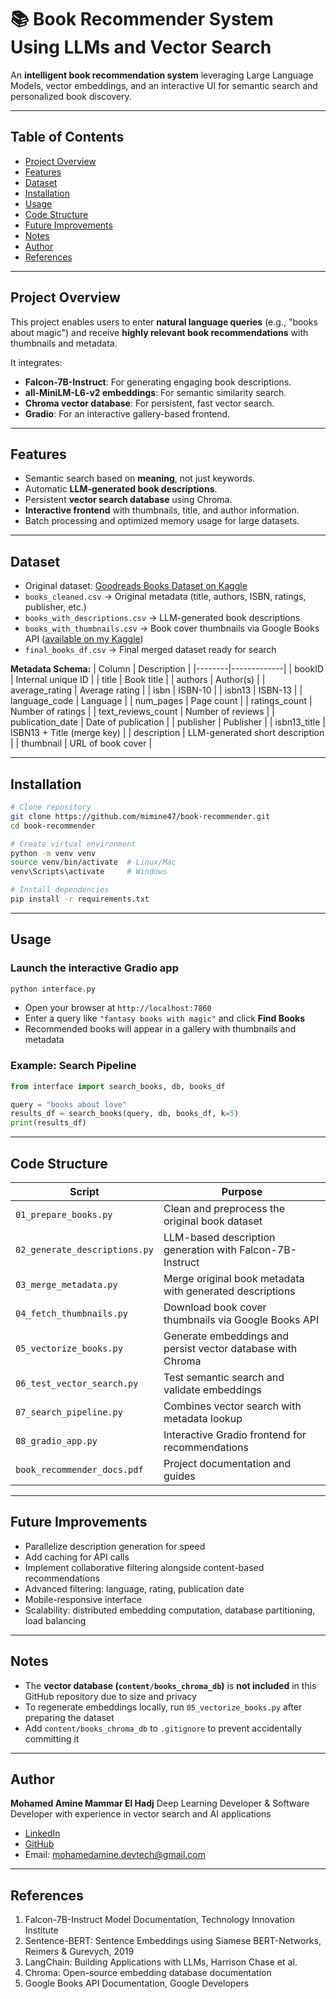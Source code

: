 # 📚 Book Recommender System Using LLMs and Vector Search

An **intelligent book recommendation system** leveraging Large Language Models, vector embeddings, and an interactive UI for semantic search and personalized book discovery.

---

## Table of Contents
- [Project Overview](#project-overview)
- [Features](#features)
- [Dataset](#dataset)
- [Installation](#installation)
- [Usage](#usage)
- [Code Structure](#code-structure)
- [Future Improvements](#future-improvements)
- [Notes](#notes)
- [Author](#author)
- [References](#references)

---

## Project Overview

This project enables users to enter **natural language queries** (e.g., "books about magic") and receive **highly relevant book recommendations** with thumbnails and metadata. 

It integrates:
- **Falcon-7B-Instruct**: For generating engaging book descriptions.
- **all-MiniLM-L6-v2 embeddings**: For semantic similarity search.
- **Chroma vector database**: For persistent, fast vector search.
- **Gradio**: For an interactive gallery-based frontend.

---

## Features

- Semantic search based on **meaning**, not just keywords.
- Automatic **LLM-generated book descriptions**.
- Persistent **vector search database** using Chroma.
- **Interactive frontend** with thumbnails, title, and author information.
- Batch processing and optimized memory usage for large datasets.

---

## Dataset

- Original dataset: [Goodreads Books Dataset on Kaggle](https://www.kaggle.com/datasets/jealousleopard/goodreadsbooks)
- `books_cleaned.csv` → Original metadata (title, authors, ISBN, ratings, publisher, etc.)
- `books_with_descriptions.csv` → LLM-generated book descriptions
- `books_with_thumbnails.csv` → Book cover thumbnails via Google Books API ([available on my Kaggle](https://www.kaggle.com/datasets/aminemammarelhadj/cleaned-books-data-set))
- `final_books_df.csv` → Final merged dataset ready for search

**Metadata Schema:**
| Column | Description |
|--------|-------------|
| bookID | Internal unique ID |
| title | Book title |
| authors | Author(s) |
| average_rating | Average rating |
| isbn | ISBN-10 |
| isbn13 | ISBN-13 |
| language_code | Language |
| num_pages | Page count |
| ratings_count | Number of ratings |
| text_reviews_count | Number of reviews |
| publication_date | Date of publication |
| publisher | Publisher |
| isbn13_title | ISBN13 + Title (merge key) |
| description | LLM-generated short description |
| thumbnail | URL of book cover |

---

## Installation

```bash
# Clone repository
git clone https://github.com/mimine47/book-recommender.git
cd book-recommender

# Create virtual environment
python -m venv venv
source venv/bin/activate  # Linux/Mac
venv\Scripts\activate     # Windows

# Install dependencies
pip install -r requirements.txt
````

---

## Usage

### Launch the interactive Gradio app

```bash
python interface.py
```

* Open your browser at `http://localhost:7860`
* Enter a query like `"fantasy books with magic"` and click **Find Books**
* Recommended books will appear in a gallery with thumbnails and metadata

### Example: Search Pipeline

```python
from interface import search_books, db, books_df

query = "books about love"
results_df = search_books(query, db, books_df, k=5)
print(results_df)
```

---

## Code Structure

| Script                        | Purpose                                                     |
| ----------------------------- | ----------------------------------------------------------- |
| `01_prepare_books.py`         | Clean and preprocess the original book dataset              |
| `02_generate_descriptions.py` | LLM-based description generation with Falcon-7B-Instruct    |
| `03_merge_metadata.py`        | Merge original book metadata with generated descriptions    |
| `04_fetch_thumbnails.py`      | Download book cover thumbnails via Google Books API         |
| `05_vectorize_books.py`       | Generate embeddings and persist vector database with Chroma |
| `06_test_vector_search.py`    | Test semantic search and validate embeddings                |
| `07_search_pipeline.py`       | Combines vector search with metadata lookup                 |
| `08_gradio_app.py`            | Interactive Gradio frontend for recommendations             |
| `book_recommender_docs.pdf`   | Project documentation and guides                            |

---

## Future Improvements

* Parallelize description generation for speed
* Add caching for API calls
* Implement collaborative filtering alongside content-based recommendations
* Advanced filtering: language, rating, publication date
* Mobile-responsive interface
* Scalability: distributed embedding computation, database partitioning, load balancing

---

## Notes

* The **vector database (`content/books_chroma_db`)** is **not included** in this GitHub repository due to size and privacy
* To regenerate embeddings locally, run `05_vectorize_books.py` after preparing the dataset
* Add `content/books_chroma_db` to `.gitignore` to prevent accidentally committing it

---

## Author

**Mohamed Amine Mammar El Hadj**
Deep Learning Developer & Software Developer with experience in vector search and AI applications

* [LinkedIn](https://www.linkedin.com/in/mohamed-amine-mammar-el-hadj-715a41295)
* [GitHub](https://github.com/mimine47)
* Email: [mohamedamine.devtech@gmail.com](mailto:mohamedamine.devtech@gmail.com)

---

## References

1. Falcon-7B-Instruct Model Documentation, Technology Innovation Institute
2. Sentence-BERT: Sentence Embeddings using Siamese BERT-Networks, Reimers & Gurevych, 2019
3. LangChain: Building Applications with LLMs, Harrison Chase et al.
4. Chroma: Open-source embedding database documentation
5. Google Books API Documentation, Google Developers


